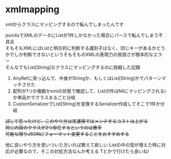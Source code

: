 # xmlmapping
xmlからクラスにマッピングするので転んでしまったんです

json4sでXMLのデータにListが1件しかなかった場合にパースで転んでしまう不具合  
そもそもXMLにはListと明示的に判断する識別子はなく、同じキーがあるかどうかでしか判断できないというそもそものXMLの表現力の貧弱さが根本的なエラー  
そんなでもList[String]なクラスにマッピングするのに挑戦した記録

1. AnyRefに突っ込んで、中身がStringか、もしくはList[String]かでパターンマッチさせた   
2. 配列が1つか複数かxmlの状態で確認して、List(0件はNilにマッピングされる)か単品かでクラスまるごと分岐  
3. CustomSerializerでList[String]を変換するSerializer作成してそこで1件か分岐

~~試して思ったけど、このやり方は実運用ではメンテするコストは上がる~~  
~~同じ内容のクラスが2つ存在するというのは悪手~~  
~~可能な限りJSONにフォーマット変更することをおすすめする~~  

他に良いやり方を思いついた方いれば教えて欲しい
Listの中の型が増えた時に対応が必要なので、そこの対処方法なんか考える
Tとかで行けたら良いね!